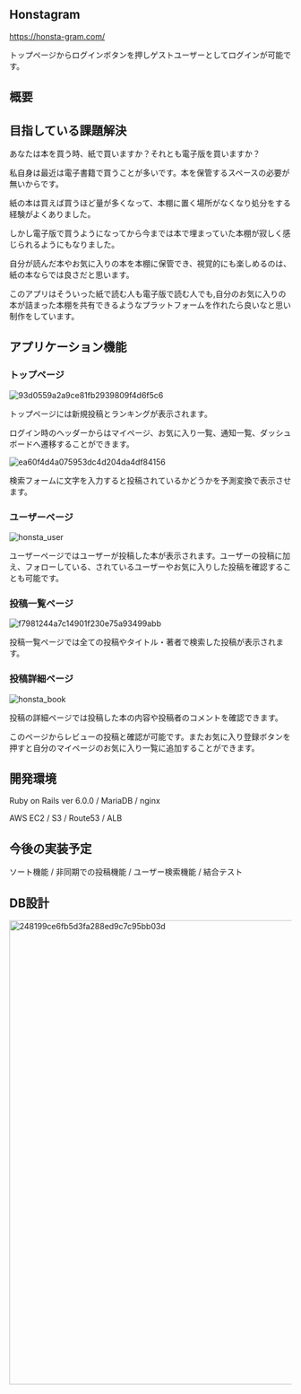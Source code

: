 ## Honstagram

https://honsta-gram.com/

トップページからログインボタンを押しゲストユーザーとしてログインが可能です。

## 概要

## 目指している課題解決
あなたは本を買う時、紙で買いますか？それとも電子版を買いますか？

私自身は最近は電子書籍で買うことが多いです。本を保管するスペースの必要が無いからです。

紙の本は買えば買うほど量が多くなって、本棚に置く場所がなくなり処分をする経験がよくありました。

しかし電子版で買うようになってから今までは本で埋まっていた本棚が寂しく感じられるようにもなりました。

自分が読んだ本やお気に入りの本を本棚に保管でき、視覚的にも楽しめるのは、紙の本ならでは良さだと思います。

このアプリはそういった紙で読む人も電子版で読む人でも,自分のお気に入りの本が詰まった本棚を共有できるようなプラットフォームを作れたら良いなと思い制作をしています。

## アプリケーション機能
### トップページ
![93d0559a2a9ce81fb2939809f4d6f5c6](https://user-images.githubusercontent.com/72905756/105474624-cce6b200-5ce1-11eb-800a-3bf56192b68f.jpg)

トップページには新規投稿とランキングが表示されます。

ログイン時のヘッダーからはマイページ、お気に入り一覧、通知一覧、ダッシュボードへ遷移することができます。

![ea60f4d4a075953dc4d204da4df84156](https://user-images.githubusercontent.com/72905756/105624008-9172f180-5e61-11eb-906d-1aad61f7a38c.gif)

検索フォームに文字を入力すると投稿されているかどうかを予測変換で表示させます。

### ユーザーページ
![honsta_user](https://user-images.githubusercontent.com/72905756/103166116-449bfb00-4862-11eb-959e-ff08b15bf1b6.jpg)

ユーザーページではユーザーが投稿した本が表示されます。ユーザーの投稿に加え、フォローしている、されているユーザーやお気に入りした投稿を確認することも可能です。

### 投稿一覧ページ
![f7981244a7c14901f230e75a93499abb](https://user-images.githubusercontent.com/72905756/103166282-eff97f80-4863-11eb-94f9-33afc56a9d07.jpg)

投稿一覧ページでは全ての投稿やタイトル・著者で検索した投稿が表示されます。

### 投稿詳細ページ
![honsta_book](https://user-images.githubusercontent.com/72905756/103166132-6b5a3180-4862-11eb-9634-385b36354bb4.jpg)

投稿の詳細ページでは投稿した本の内容や投稿者のコメントを確認できます。

このページからレビューの投稿と確認が可能です。またお気に入り登録ボタンを押すと自分のマイページのお気に入り一覧に追加することができます。

## 開発環境
Ruby on Rails ver 6.0.0 / MariaDB / nginx

AWS EC2 / S3 / Route53 / ALB

## 今後の実装予定
ソート機能 / 非同期での投稿機能 / ユーザー検索機能 / 結合テスト

## DB設計
<img width="828" alt="248199ce6fb5d3fa288ed9c7c95bb03d" src="https://user-images.githubusercontent.com/72905756/103166346-80d05b00-4864-11eb-9108-27abefd29485.png">
